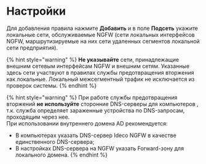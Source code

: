 # Настройки

Для добавления правила нажмите **Добавить** и в поле **Подсеть** укажите локальные сети, обслуживаемые NGFW (сети локальных интерфейсов NGFW, маршрутизируемые на них сети удаленных сегментов локальной сети предприятия).

{% hint style="warning" %}
**Не указывайте** сети, принадлежащие внешним сетевым интерфейсам NGFW и внешним сетям. Указанные здесь сети участвуют в правилах службы предотвращения вторжения как локальные. Локальный межсегментный трафик не исключается из проверок системы.
{% endhint %}

{% hint style="warning" %}
При работе службы предотвращения вторжений **не используйте** сторонние DNS-серверы для компьютеров , т.к. служба определяет зараженные устройства по DNS-запросам, проходящим через нее. \
При использовании внутреннего домена AD рекомендуется:
* В компьютерах указать DNS-сервер Ideco NGFW в качестве единственного DNS-сервера;
* В настройках DNS-сервера на NGFW указать Forward-зону для локального домена.
{% endhint %}